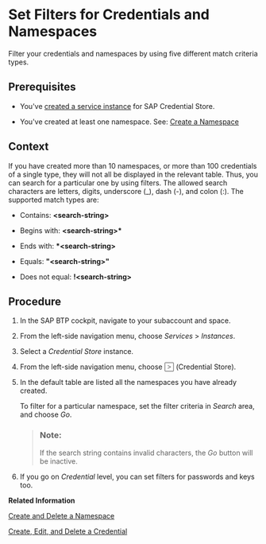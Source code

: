 <!-- loio1f383beec1204ddb8a2f2c7b9e69a70a -->

<link rel="stylesheet" type="text/css" href="../css/sap-icons.css"/>

# Set Filters for Credentials and Namespaces

Filter your credentials and namespaces by using five different match criteria types.



<a name="loio1f383beec1204ddb8a2f2c7b9e69a70a__prereq_x3x_vg5_glb"/>

## Prerequisites

-   You've [created a service instance](create-a-service-instance-dc5f087.md) for SAP Credential Store.

-   You've created at least one namespace. See: [Create a Namespace](create-and-delete-a-namespace-401b20c.md) 




## Context

If you have created more than 10 namespaces, or more than 100 credentials of a single type, they will not all be displayed in the relevant table. Thus, you can search for a particular one by using filters. The allowed search characters are letters, digits, underscore \(\_\), dash \(-\), and colon \(:\). The supported match types are:

-   Contains: **<search-string\>**

-   Begins with: **<search-string\>\***

-   Ends with: **\*<search-string\>**

-   Equals: **"<search-string\>"**

-   Does not equal: **!<search-string\>**




## Procedure

1.  In the SAP BTP cockpit, navigate to your subaccount and space.

2.  From the left-side navigation menu, choose *Services* \> *Instances*.

3.  Select a *Credential Store* instance.

4.  From the left-side navigation menu, choose <span style="color:#666666;"><span class="SAP-icons-V5"></span></span> \(Credential Store\).

5.  In the default table are listed all the namespaces you have already created.

    To filter for a particular namespace, set the filter criteria in *Search* area, and choose *Go*.

    > ### Note:  
    > If the search string contains invalid characters, the *Go* button will be inactive.

6.  If you go on *Credential* level, you can set filters for passwords and keys too.


**Related Information**  


[Create and Delete a Namespace](create-and-delete-a-namespace-401b20c.md "To create and use any kind of credentials, you first need to create a namespace.")

[Create, Edit, and Delete a Credential](create-edit-and-delete-a-credential-2a5423f.md "Create and modify credentials of type password, key, and keyring.")

